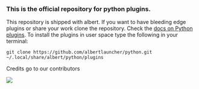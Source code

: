 ### This is the official repository for python plugins.

This repository is shipped with albert. If you want to have bleeding edge plugins or share your work clone the repository. Check the [docs on Python plugins](https://github.com/albertlauncher/plugins/blob/master/python/README.md). To install the plugins in user space type the following in your terminal:

```shell
git clone https://github.com/albertlauncher/python.git ~/.local/share/albert/python/plugins
```

Credits go to our contributors

<a href = "https://github.com/albertlauncher/python/graphs/contributors">
<img src = "https://contrib.rocks/image?repo=albertlauncher/python"/>
</a>
